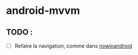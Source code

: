 # android-mvvm

## TODO :
- [ ] Refaire la navigation, comme dans [nowinandroid](https://github.com/android/nowinandroid/blob/da8f32a2ea1a981b6bc0820f137fa73c5120a27a/feature/bookmarks/src/main/kotlin/com/google/samples/apps/nowinandroid/feature/bookmarks/navigation/BookmarksNavigation.kt#L35)
